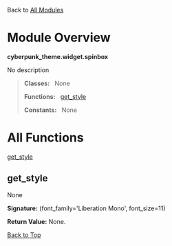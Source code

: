Back to [All Modules](https://github.com/pyrustic/cyberpunk-theme/blob/master/docs/modules/README.md#readme)

# Module Overview

**cyberpunk\_theme.widget.spinbox**
 
No description

> **Classes:** &nbsp; None
>
> **Functions:** &nbsp; [get\_style](#get_style)
>
> **Constants:** &nbsp; None

# All Functions
[get\_style](#get_style)

## get\_style
None



**Signature:** (font\_family='Liberation Mono', font\_size=11)





**Return Value:** None.

[Back to Top](#module-overview)


